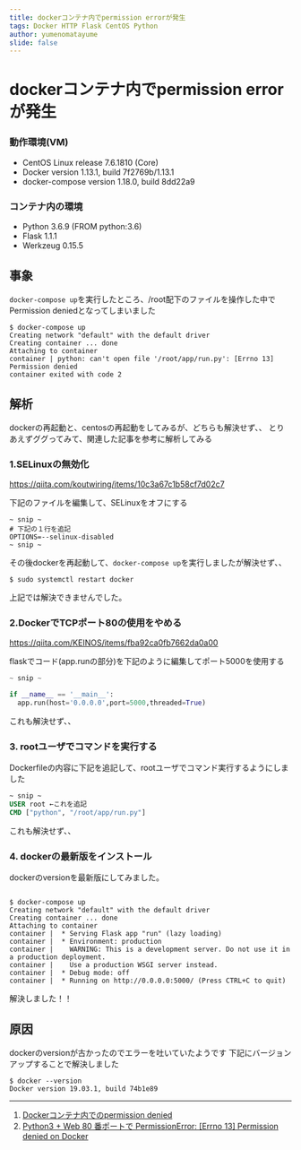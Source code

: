 ```yaml
---
title: dockerコンテナ内でpermission errorが発生
tags: Docker HTTP Flask CentOS Python
author: yumenomatayume
slide: false
---
```

# dockerコンテナ内でpermission errorが発生

### 動作環境(VM)
- CentOS Linux release 7.6.1810 (Core)
- Docker version 1.13.1, build 7f2769b/1.13.1
- docker-compose version 1.18.0, build 8dd22a9

### コンテナ内の環境

- Python 3.6.9 (FROM python:3.6)
- Flask 1.1.1
- Werkzeug 0.15.5

## 事象
`docker-compose up`を実行したところ、/root配下のファイルを操作した中でPermission deniedとなってしまいました

```
$ docker-compose up
Creating network "default" with the default driver
Creating container ... done
Attaching to container
container | python: can't open file '/root/app/run.py': [Errno 13] Permission denied
container exited with code 2
```

## 解析
dockerの再起動と、centosの再起動をしてみるが、どちらも解決せず、、
とりあえずググってみて、関連した記事を参考に解析してみる

### 1.SELinuxの無効化
https://qiita.com/koutwiring/items/10c3a67c1b58cf7d02c7
    
下記のファイルを編集して、SELinuxをオフにする

```/usr/lib/systemd/system/docker.service
~ snip ~
# 下記の１行を追記
OPTIONS=--selinux-disabled
~ snip ~
```

その後dockerを再起動して、`docker-compose up`を実行しましたが解決せず、、
    
```再起動コマンド
$ sudo systemctl restart docker
```

上記では解決できませんでした。


### 2.DockerでTCPポート80の使用をやめる
https://qiita.com/KEINOS/items/fba92ca0fb7662da0a00

flaskでコード(app.runの部分)を下記のように編集してポート5000を使用する

```python/run.py
~ snip ~

if __name__ == '__main__':
  app.run(host='0.0.0.0',port=5000,threaded=True)
```

これも解決せず、、

### 3. rootユーザでコマンドを実行する
Dockerfileの内容に下記を追記して、rootユーザでコマンド実行するようにしました

```Dockerfile
~ snip ~
USER root ←これを追記
CMD ["python", "/root/app/run.py"]
```

これも解決せず、、

### 4. dockerの最新版をインストール

dockerのversionを最新版にしてみました。

```

$ docker-compose up
Creating network "default" with the default driver
Creating container ... done
Attaching to container
container |  * Serving Flask app "run" (lazy loading)
container |  * Environment: production
container |    WARNING: This is a development server. Do not use it in a production deployment.
container |    Use a production WSGI server instead.
container |  * Debug mode: off
container |  * Running on http://0.0.0.0:5000/ (Press CTRL+C to quit)
```
解決しました！！

## 原因
dockerのversionが古かったのでエラーを吐いていたようです
下記にバージョンアップすることで解決しました

```
$ docker --version
Docker version 19.03.1, build 74b1e89
```

---
1. [Dockerコンテナ内でのpermission denied](https://qiita.com/koutwiring/items/10c3a67c1b58cf7d02c7)
2. [Python3 + Web 80 番ポートで PermissionError: [Errno 13] Permission denied on Docker](https://qiita.com/KEINOS/items/fba92ca0fb7662da0a00)

